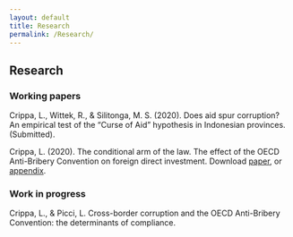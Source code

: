 ```yaml
---
layout: default
title: Research
permalink: /Research/
---
```

## Research

### Working papers
Crippa, L., Wittek, R., & Silitonga, M. S. (2020). Does aid spur corruption? An empirical test of the “Curse of Aid” hypothesis in Indonesian provinces. (Submitted).

Crippa, L. (2020). The conditional arm of the law. The effect of the OECD Anti-Bribery Convention on foreign direct investment. Download [paper](https://github.com/lorenzo-crippa/wp/blob/main/conditional_arm/docs/conditional_arm.pdf), or [appendix](https://github.com/lorenzo-crippa/wp/blob/main/conditional_arm/docs/conditional_arm_appendix.pdf).

### Work in progress
Crippa, L., & Picci, L. Cross-border corruption and the OECD Anti-Bribery Convention: the determinants of compliance.
